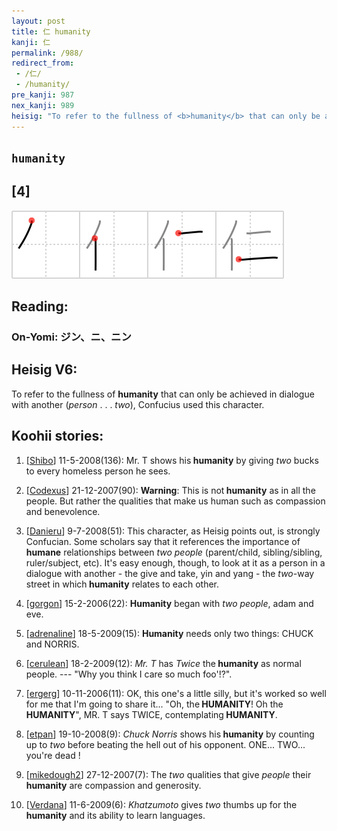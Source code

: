 ```yaml
---
layout: post
title: 仁 humanity
kanji: 仁
permalink: /988/
redirect_from:
 - /仁/
 - /humanity/
pre_kanji: 987
nex_kanji: 989
heisig: "To refer to the fullness of <b>humanity</b> that can only be achieved in dialogue with another (<i>person</i> . . . <i>two</i>), Confucius used this character."
---
```


## `humanity`

## [4]

<div class="stroke"><img src="../images/E4BB81.png" /></div>

## Reading:

### On-Yomi: ジン、ニ、ニン

## Heisig V6:

To refer to the fullness of <b>humanity</b> that can only be achieved in dialogue with another (<i>person</i> . . . <i>two</i>), Confucius used this character.

## Koohii stories:

1) [<a href="http://kanji.koohii.com/profile/Shibo">Shibo</a>] 11-5-2008(136): Mr. T shows his<strong> humanity</strong> by giving <em>two</em> bucks to every homeless person he sees.

2) [<a href="http://kanji.koohii.com/profile/Codexus">Codexus</a>] 21-12-2007(90): <strong>Warning</strong>: This is not<strong> humanity</strong> as in all the people. But rather the qualities that make us human such as compassion and benevolence.

3) [<a href="http://kanji.koohii.com/profile/Danieru">Danieru</a>] 9-7-2008(51): This character, as Heisig points out, is strongly Confucian. Some scholars say that it references the importance of <strong>humane</strong> relationships between <em>two people</em> (parent/child, sibling/sibling, ruler/subject, etc). It&#039;s easy enough, though, to look at it as a person in a dialogue with another - the give and take, yin and yang - the <em>two</em>-way street in which<strong> humanity</strong> relates to each other.

4) [<a href="http://kanji.koohii.com/profile/gorgon">gorgon</a>] 15-2-2006(22): <strong>Humanity</strong> began with <em>two people</em>, adam and eve.

5) [<a href="http://kanji.koohii.com/profile/adrenaline">adrenaline</a>] 18-5-2009(15): <strong>Humanity</strong> needs only two things: CHUCK and NORRIS.

6) [<a href="http://kanji.koohii.com/profile/cerulean">cerulean</a>] 18-2-2009(12): <em>Mr. T</em> has <em>Twice</em> the<strong> humanity</strong> as normal people. --- &quot;Why you think I care so much foo&#039;!?&quot;.

7) [<a href="http://kanji.koohii.com/profile/ergerg">ergerg</a>] 10-11-2006(11): OK, this one&#039;s a little silly, but it&#039;s worked so well for me that I&#039;m going to share it... &quot;Oh, the<strong> HUMANITY</strong>! Oh the<strong> HUMANITY</strong>&quot;, MR. T says TWICE, contemplating<strong> HUMANITY</strong>.

8) [<a href="http://kanji.koohii.com/profile/etpan">etpan</a>] 19-10-2008(9): <em>Chuck Norris</em> shows his<strong> humanity</strong> by counting up to <em>two</em> before beating the hell out of his opponent. ONE... TWO... you&#039;re dead !

9) [<a href="http://kanji.koohii.com/profile/mikedough2">mikedough2</a>] 27-12-2007(7): The <em>two</em> qualities that give <em>people</em> their<strong> humanity</strong> are compassion and generosity.

10) [<a href="http://kanji.koohii.com/profile/Verdana">Verdana</a>] 11-6-2009(6): <em>Khatzumoto</em> gives <em>two</em> thumbs up for the<strong> humanity</strong> and its ability to learn languages.

